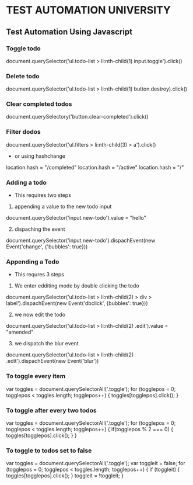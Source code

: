 # TEST AUTOMATION UNIVERSITY

## Test Automation Using Javascript

### Toggle todo
document.querySelector('ul.todo-list > li:nth-child(1) input.toggle').click()

### Delete todo
document.querySelector('ul.todo-list > li:nth-child(1) button.destroy).click()


### Clear completed todos
document.querySelectory('button.clear-completed').click()

### Filter dodos
document.querySelector('ul.filters > li:nth-child(3) > a').click()

+ or using hashchange

location.hash = "/completed"
location.hash = "/active"
location.hash = "/"

### Adding a todo
+ This requires two steps

1. appending a value to the new todo input

document.querySelector('input.new-todo').value = "hello"

2. dispaching the event

document.querySelector('input.new-todo').dispachEvent(new Event('change', {'bubbles': true}))

### Appending a Todo
+ This requres 3 steps

1. We enter edditing mode by double clicking the  todo

document.querySelector('ul.todo-list > li:nth-child(2) > div > label').dispachEvent(new Event('dbclick', {bubbles': true}))

2. we now edit the todo

document.querySelector('ul.todo-list > li:nth-child(2) .edit').value = "amended"

3. we dispatch the blur event

document.querySelector('ul.todo-list > li:nth-child(2) .edit').dispachEvent(new Event('blur'))

### To toggle every item

var toggles = document.querySelectorAll('.toggle');
for (togglepos = 0; togglepos < toggles.length; togglepos++) {
    toggles[togglepos].click();
}

### To toggle after every two todos

var toggles = document.querySelectorAll('.toggle');
for (togglepos = 0; togglepos < toggles.length; togglepos++) {
    if(togglepos % 2 === 0) {
        toggles[togglepos].click();
    }
}

### To toggle to todos set to false

var toggles = document.querySelectorAll('.toggle');
var toggleit = false;
for (togglepos = 0; togglepos < toggles.length; togglepos++) {
    if (toggleit) {
        toggles[togglepos].click();
    }
    toggleit = !toggleit;
}